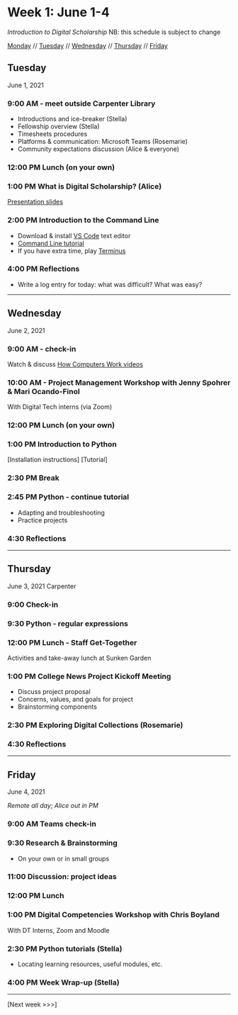 # Week 1: June 1-4
*Introduction to Digital Scholarship*
NB: this schedule is subject to change

[Monday](#monday) // [Tuesday](#tuesday) // [Wednesday](#wednesday) // [Thursday](#thursday) // [Friday](#friday)

## Tuesday
June 1, 2021

### 9:00 AM - meet outside Carpenter Library

- Introductions and ice-breaker (Stella)
- Fellowship overview (Stella)
- Timesheets procedures
- Platforms & communication: Microsoft Teams (Rosemarie)
- Community expectations discussion (Alice & everyone)

### 12:00 PM Lunch (on your own)

### 1:00 PM What is Digital Scholarship? (Alice)
[Presentation slides](https://brynmawr-my.sharepoint.com/:p:/g/personal/amcgrath1_brynmawr_edu/EZMYcvVDa0pGid-DiYQf90gBxhrc9PtVGid3OjvJuheKMQ?e=xfvPWi)

### 2:00 PM Introduction to the Command Line
- Download & install [VS Code](https://code.visualstudio.com/) text editor
- [Command Line tutorial](https://github.com/tri-cods/command-line)
- If you have extra time, play [Terminus](https://web.mit.edu/mprat/Public/web/Terminus/Web/main.html)

### 4:00 PM Reflections
- Write a log entry for today: what was difficult? What was easy?

---

## Wednesday
June 2, 2021

### 9:00 AM - check-in
Watch & discuss [How Computers Work videos](https://www.khanacademy.org/computing/computer-science/how-computers-work2/v/khan-academy-and-codeorg-introducing-how-computers-work)

### 10:00 AM - Project Management Workshop with Jenny Spohrer & Mari Ocando-Finol
With Digital Tech interns (via Zoom)

### 12:00 PM Lunch (on your own)

### 1:00 PM Introduction to Python
[Installation instructions]
[Tutorial]

### 2:30 PM Break

### 2:45 PM Python - continue tutorial
- Adapting and troubleshooting
- Practice projects

### 4:30 Reflections

---

## Thursday
June 3, 2021
Carpenter

### 9:00 Check-in

### 9:30 Python - regular expressions

### 12:00 PM Lunch - Staff Get-Together
Activities and take-away lunch at Sunken Garden

### 1:00 PM College News Project Kickoff Meeting
- Discuss project proposal
- Concerns, values, and goals for project
- Brainstorming components

### 2:30 PM Exploring Digital Collections (Rosemarie)

### 4:30 Reflections

---

## Friday
June 4, 2021

*Remote all day; Alice out in PM*

### 9:00 AM Teams check-in

### 9:30 Research & Brainstorming
- On your own or in small groups

### 11:00 Discussion: project ideas

### 12:00 PM Lunch

### 1:00 PM Digital Competencies Workshop with Chris Boyland
With DT Interns, Zoom and Moodle

### 2:30 PM Python tutorials (Stella)
- Locating learning resources, useful modules, etc.

### 4:00 PM Week Wrap-up (Stella)

---

[Next week >>>]
